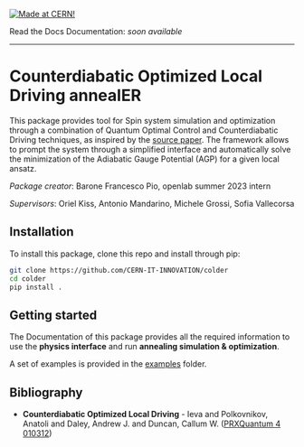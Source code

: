 [![Made at CERN!](https://img.shields.io/badge/CERN-CERN%20openlab-blue)](https://openlab.cern/) 

Read the Docs Documentation: *soon available*

---

# Counterdiabatic Optimized Local Driving annealER

This package provides tool for Spin system simulation and optimization through a combination of Quantum Optimal Control and Counterdiabatic Driving techniques, as inspired by the [source paper](https://journals.aps.org/prxquantum/abstract/10.1103/PRXQuantum.4.010312).
The framework allows to prompt the system through a simplified interface and automatically solve the minimization of the Adiabatic Gauge Potential (AGP) for a given local ansatz.

*Package creator*: Barone Francesco Pio, openlab summer 2023 intern

*Supervisors*: Oriel Kiss, Antonio Mandarino, Michele Grossi, Sofia Vallecorsa


## Installation

To install this package, clone this repo and install through pip:
```bash
git clone https://github.com/CERN-IT-INNOVATION/colder
cd colder
pip install .
```

## Getting started

The Documentation of this package provides all the required information to use the **physics interface** and run **annealing simulation & optimization**.

A set of examples is provided in the [examples](examples) folder.


## Bibliography

- **Counterdiabatic Optimized Local Driving** - Ieva and Polkovnikov, Anatoli and Daley, Andrew J. and Duncan, Callum W. ([PRXQuantum 4 010312](https://doi.org/10.1103/PRXQuantum.4.010312))
